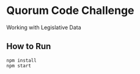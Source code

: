 # Quorum Code Challenge
Working with Legislative Data
  
## How to Run

    npm install
    npm start

